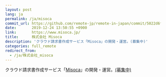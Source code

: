 ```yaml
---
layout: post
lang: ja
permalink: /ja/misoca
commit_url: https://github.com/remote-jp/remote-in-japan/commit/5022d6fe3589b39639e1cc82e68c8c53cea38c0b
date:       2019-12-24 13:50:55 +0900
link:       https://www.misoca.jp/
title:      株式会社 Misoca
description: 'クラウド請求書作成サービス「Misoca」の開発・運営。(募集中)'
categories: full_remote
redirect_from:
  - /ja/株式会社_misoca
---
```


<p>クラウド請求書作成サービス「<a href="https://www.misoca.jp/">Misoca</a>」の開発・運営。<a href="https://recruit.misoca.jp/">(募集中)</a></p>
